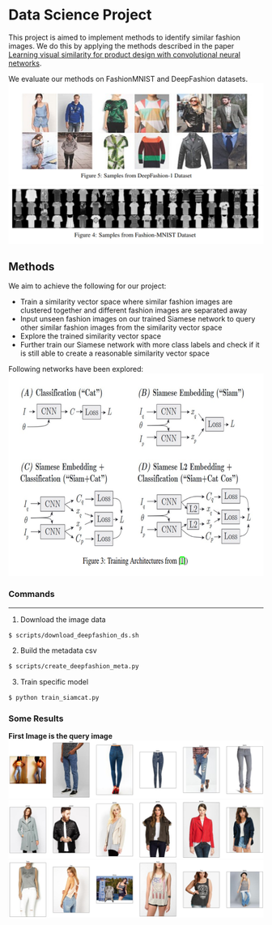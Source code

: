 # Data Science Project
This project is aimed to implement methods to identify similar fashion images. We do this by applying the methods described in the paper [Learning visual similarity for product design with convolutional neural networks](https://dl.acm.org/doi/pdf/10.1145/2766959). 

We evaluate our methods on FashionMNIST and DeepFashion datasets.
<img src="exp_results/deepfashion.png">
<img src="exp_results/fmnist.png">
## Methods
We aim to achieve the following for our project:
- Train a similarity vector space where similar fashion images are clustered together and different fashion images are separated away
- Input unseen fashion images on our trained Siamese network to query other similar fashion images from the similarity vector space
- Explore the trained similarity vector space
- Further train our Siamese network with more class labels and check if it is still able to create a reasonable similarity vector space

Following networks have been explored:
<img height=400, width=800, src="exp_results/networks.png">

### Commands
------------------
1. Download the image data
```bash
$ scripts/download_deepfashion_ds.sh
```
2. Build the metadata csv
```bash
$ scripts/create_deepfashion_meta.py
```
3. Train specific model
```bash
$ python train_siamcat.py
```
### Some Results
**First Image is the query image**
<img src="exp_results/exp_siamcos/search_idx_4002.png">
<img src="exp_results/exp_siamcos/search_idx_3012.png">
<img src="exp_results/exp_siamcos/search_idx_8716.png">

